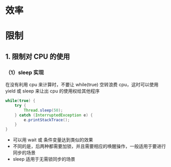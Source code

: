 # 效率



# 限制

## 1. 限制对 CPU 的使用

### （1）sleep 实现

在没有利用 cpu 来计算时，不要让 while(true) 空转浪费 cpu，这时可以使用 yield 或 sleep 来让出 cpu 的使用权给其他程序

```java
while(true) {
    try {
        Thread.sleep(50);
    } catch (InterruptedException e) {
        e.printStackTrace();
    }
}  
```

* 可以用 wait 或 条件变量达到类似的效果
* 不同的是，后两种都需要加锁，并且需要相应的唤醒操作，一般适用于要进行同步的场景
* sleep 适用于无需锁同步的场景





















